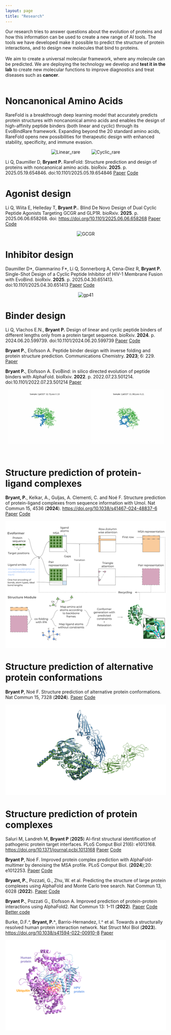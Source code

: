 ```yaml
---
layout: page
title: "Research"
---
```



Our research tries to answer questions about the evolution of proteins and how this information can be used to create a new range of AI tools.
The tools we have developed make it possible to predict the structure of protein interactions, and to design new molecules that bind to proteins.
<br>
<br>
We aim to create a universal molecular framework, where any molecule can be predicted.
We are deploying the technology we develop and **test it in the lab** to create new molecular functions to improve diagnostics and treat diseases such as **cancer**.
<br>
<br>



# Noncanonical Amino Acids

RareFold is a breakthrough deep learning model that accurately predicts protein structures with noncanonical amino acids and enables the design of high-affinity peptide binders (both linear and cyclic) through its EvoBindRare framework. Expanding beyond the 20 standard amino acids, RareFold opens new possibilities for therapeutic design with enhanced stability, specificity, and immune evasion.

<p align="center">
  <img alt="Linear_rare" src="./assets/linear_rare.gif" width="45%">
&nbsp; &nbsp; &nbsp; &nbsp;
  <img alt="Cyclic_rare" src="./assets/cyclic_rare.gif" width="45%">
</p>

Li Q, Daumiller D, **Bryant P.** RareFold: Structure prediction and design of proteins with noncanonical amino acids. bioRxiv. **2025**. p. 2025.05.19.654846. doi:10.1101/2025.05.19.654846
[Paper](https://www.biorxiv.org/content/10.1101/2025.05.19.654846v1)
[Code](https://github.com/patrickbryant1/RareFold)

# Agonist design

Li Q, Wiita E, Helleday T, **Bryant P.**.
Blind De Novo Design of Dual Cyclic Peptide Agonists Targeting GCGR and GLP1R.
bioRxiv. **2025**. p. 2025.06.06.658268.
doi: https://doi.org/10.1101/2025.06.06.658268
[Paper](https://www.biorxiv.org/content/10.1101/2025.06.06.658268v1)
[Code](https://github.com/patrickbryant1/EvoBind)

<p align="center">
  <img alt="GCGR" src="./assets/animation_gcgr.gif" width="45%">
</p>


# Inhibitor design

Daumiller D*, Giammarino F*, Li Q, Sonnerborg A, Cena-Diez R, **Bryant P.** Single-Shot Design of a Cyclic Peptide Inhibitor of HIV-1 Membrane Fusion with EvoBind. bioRxiv. **2025**. p. 2025.04.30.651413. doi:10.1101/2025.04.30.651413
[Paper](https://www.biorxiv.org/content/10.1101/2025.04.30.651413v1)
[Code](https://gitlab.com/patrickbryant1/gp41)

<p align="center">
  <img alt="gp41" src="./assets/gp41.gif" width="45%">
</p>

# Binder design

Li Q, Vlachos E.N., **Bryant P.** Design of linear and cyclic peptide binders of different lengths only from a protein target sequence. bioRxiv. **2024**. p. 2024.06.20.599739. doi:10.1101/2024.06.20.599739
[Paper](https://www.biorxiv.org/content/10.1101/2024.06.20.599739v1)
[Code](https://github.com/patrickbryant1/EvoBind)

**Bryant P.**, Elofsson A. Peptide binder design with inverse folding and protein structure prediction. Communications Chemistry. **2023**; 6: 229.
[Paper](https://www.nature.com/articles/s42004-023-01029-7)

**Bryant P.**, Elofsson A. EvoBind: in silico directed evolution of peptide binders with AlphaFold. bioRxiv. **2022**. p. 2022.07.23.501214. doi:10.1101/2022.07.23.501214
[Paper](https://www.biorxiv.org/content/10.1101/2022.07.23.501214v1)


<p align="center">
  <img alt="Linear" src="./assets/linear.gif" width="45%">
&nbsp; &nbsp; &nbsp; &nbsp;
  <img alt="Cyclic" src="./assets/cyclic.gif" width="45%">
</p>

<br>

# Structure prediction of protein-ligand complexes

**Bryant, P.**, Kelkar, A., Guljas, A. Clementi, C. and Noé F. Structure prediction of protein-ligand complexes from sequence information with Umol. Nat Commun 15, 4536 (**2024**). https://doi.org/10.1038/s41467-024-48837-6
[Paper](https://www.nature.com/articles/s41467-024-48837-6)
[Code](https://github.com/patrickbryant1/Umol)

<img src="./assets/Umol.svg"   />

<br>

# Structure prediction of alternative protein conformations

**Bryant P**, Noé F. Structure prediction of alternative protein conformations. Nat Commun 15, 7328 (**2024**).
[Paper](https://www.nature.com/articles/s41467-024-51507-2)
[Code](https://github.com/patrickbryant1/Cfold/tree/master)

<img src="./assets/alt_confs.png"  />

<br>

# Structure prediction of protein complexes

Saluri M, Landreh M, **Bryant P** (**2025**) AI-first structural identification of pathogenic protein target interfaces. PLoS Comput Biol 21(6): e1013168. https://doi.org/10.1371/journal.pcbi.1013168
[Paper](https://journals.plos.org/ploscompbiol/article?id=10.1371/journal.pcbi.1013168)
[Code](https://gitlab.com/patrickbryant1/hpopt)

**Bryant P**, Noé F. Improved protein complex prediction with AlphaFold-multimer by denoising the MSA profile. PLoS Comput Biol. (**2024**);20: e1012253.
[Paper](https://journals.plos.org/ploscompbiol/article?id=10.1371/journal.pcbi.1012253)
[Code](https://github.com/patrickbryant1/AFProfile)

**Bryant, P.**, Pozzati, G., Zhu, W. et al. Predicting the structure of large protein complexes using AlphaFold and Monte Carlo tree search. Nat Commun 13, 6028 (**2022**).
[Paper](https://www.nature.com/articles/s41467-022-33729-4)
[Code](https://github.com/patrickbryant1/MoLPC)

**Bryant P.**, Pozzati G., Elofsson A. Improved prediction of protein-protein interactions using AlphaFold2. Nat Commun 13: 1–11 (**2022**).
[Paper](https://www.nature.com/articles/s41467-022-28865-w)
[Code](https://gitlab.com/ElofssonLab/FoldDock)
[Better code](https://github.com/patrickbryant1/SpeedPPI)

Burke, D.F.^, **Bryant, P.^**, Barrio-Hernandez, I.^ et al. Towards a structurally resolved human protein interaction network. Nat Struct Mol Biol (**2023**). https://doi.org/10.1038/s41594-022-00910-8
[Paper](https://www.nature.com/articles/s41594-022-00910-8)


<img src="./assets/complexes.svg"  />
<br>
